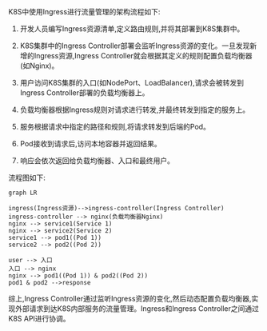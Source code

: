 K8S中使用Ingress进行流量管理的架构流程如下:

1. 开发人员编写Ingress资源清单,定义路由规则,并将其部署到K8S集群中。

2. K8S集群中的Ingress Controller部署会监听Ingress资源的变化。一旦发现新增的Ingress资源,Ingress Controller就会根据其定义的规则配置负载均衡器(如Nginx)。

3. 用户访问K8S集群的入口(如NodePort、LoadBalancer),请求会被转发到Ingress Controller部署的负载均衡器上。

4. 负载均衡器根据Ingress规则对请求进行转发,并最终转发到指定的服务上。

5. 服务根据请求中指定的路径和规则,将请求转发到后端的Pod。

6. Pod接收到请求后,访问本地容器并返回结果。

7. 响应会依次返回给负载均衡器、入口和最终用户。

流程图如下:
``` mermaid 
graph LR

ingress(Ingress资源)-->ingress-controller(Ingress Controller)
ingress-controller --> nginx(负载均衡器Nginx)
nginx --> service1(Service 1)
nginx --> service2(Service 2)
service1 --> pod1((Pod 1))
service2 --> pod2((Pod 2))

user --> 入口
入口 --> nginx
nginx --> pod1((Pod 1)) & pod2((Pod 2))
pod1 & pod2 -->response 

``` 

综上,Ingress Controller通过监听Ingress资源的变化,然后动态配置负载均衡器,实现外部请求到达K8S内部服务的流量管理。Ingress和Ingress Controller之间通过K8S API进行协调。